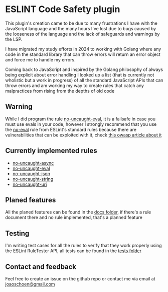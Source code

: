 # ESLINT Code Safety plugin

This plugin's creation came to be due to many frustrations I have with the JavaScript language and the many hours I've lost due to bugs caused by the looseness of the language and the lack of safeguards and warnings by the LSP.

I have migrated my study efforts in 2024 to working with Golang where any code in the standard library that can throw errors will return an error object and force me to handle my errors.

Coming back to JavaScript and inspired by the Golang philosophy of always being explicit about error handling I looked up a list (that is currently not wholistic but a work in progress) of all the standard JavaScript APIs that can throw errors and am working my way to create rules that catch any malpractices from rising from the depths of old code

## Warning

While I did program the rule [no-uncaught-eval](/docs/no-uncaught-eval), it is a failsafe in case you must use evals in your code, however I strongly recommend that you use the [no-eval](https://eslint.org/docs/latest/rules/no-eval) rule from ESLint's standard rules because there are vulnerabilities that can be exploited with it, check [this owasp article about it](https://ckarande.gitbooks.io/owasp-nodegoat-tutorial/content/tutorial/a1_-_server_side_js_injection.html)

## Currently implemented rules

- [no-uncaught-async](/docs/no-uncaught-async)
- [no-uncaught-eval](/docs/no-uncaught-eval)
- [no-uncaught-json](/docs/no-uncaught-json)
- [no-uncaught-string](/docs/no-uncaught-string)
- [no-uncaught-uri](/docs/no-uncaught-uri)

## Planed features

All the planed features can be found in the [docs folder](/docs/), if there's a rule document there and no rule implemented, that's a planned feature

## Testing

I'm writing test cases for all the rules to verify that they work properly using the ESLint RuleTester API, all tests can be found in the [tests folder](/tests/)  

## Contact and feedback

Feel free to create an issue on the github repo or contact me via email at joaoschoen@gmail.com